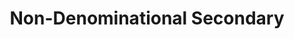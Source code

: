 ---
schema: default
title: Non-Denominational Secondary
organization: Renfrewshire Council
notes: Education
resources:

  - name: Non-Denominational Secondary FEATURE LAYER
  - url: 
  - format: FEATURE LAYER

license: 
category:

  - Education

  - Open Data

  - School

  - Nursery

  - ASN

  - Learning

  - Catchment Areas


  - 

maintainer: Tim Wisniewski
maintainer_email: tim@timwis.com
---